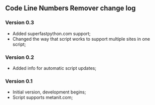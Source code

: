 ## Code Line Numbers Remover change log
### Version 0.3
* Added superfastpython.com support;
* Changed the way that script works to support multiple sites in one script;
### Version 0.2
* Added info for automatic script updates;

### Version 0.1
* Initial version, development begins;
* Script supports metanit.com;